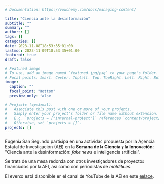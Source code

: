 ```yaml
---
# Documentation: https://wowchemy.com/docs/managing-content/

title: "Ciencia ante la desinformación"
subtitle: ""
summary: ""
authors: []
tags: []
categories: []
date: 2023-11-08T18:53:35+01:00
lastmod: 2023-11-09T18:53:35+01:00
featured: true
draft: false

# Featured image
# To use, add an image named `featured.jpg/png` to your page's folder.
# Focal points: Smart, Center, TopLeft, Top, TopRight, Left, Right, BottomLeft, Bottom, BottomRight.
image:
  caption: ""
  focal_point: "Bottom"
  preview_only: false

# Projects (optional).
#   Associate this post with one or more of your projects.
#   Simply enter your project's folder or file name without extension.
#   E.g. `projects = ["internal-project"]` references `content/project/deep-learning/index.md`.
#   Otherwise, set `projects = []`.
projects: []
---
```


<!--more-->

Eugenia San Segundo participa en una actividad propuesta por la Agencia Estatal de Investigación (AEI) en la **Semana de la Ciencia y la Innovación**: "Ciencia ante la desinformación: *fake news* e inteligencia artificial".  

Se trata de una mesa redonda con otros investigadores de proyectos financiados por la AEI, así como con periodistas de *maldita.es*.

El evento está disponible en el canal de YouTube de la AEI en este <a href="https://www.youtube.com/watch?v=T93skphUmgs"> enlace</a>.
